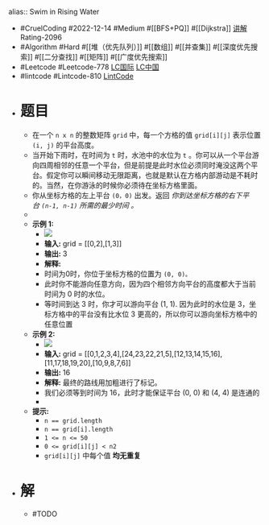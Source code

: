 alias:: Swim in Rising Water

- #CruelCoding #2022-12-14 #Medium #[[BFS+PQ]] #[[Dijkstra]] [讲解](https://youtu.be/415Jyh8r1oc) Rating-2096
- #Algorithm #Hard #[[堆（优先队列）]] #[[数组]] #[[并查集]] #[[深度优先搜索]] #[[二分查找]] #[[矩阵]] #[[广度优先搜索]]
- #Leetcode #Leetcode-778 [LC国际](https://leetcode.com/problems/swim-in-rising-water/) [LC中国](https://leetcode.cn/problems/swim-in-rising-water/)
- #lintcode #Lintcode-810 [LintCode](https://www.lintcode.com/problem/810/)
- # 题目
	- 在一个 `n x n` 的整数矩阵 `grid` 中，每一个方格的值 `grid[i][j]` 表示位置 `(i, j)` 的平台高度。
	- 当开始下雨时，在时间为 `t` 时，水池中的水位为 `t` 。你可以从一个平台游向四周相邻的任意一个平台，但是前提是此时水位必须同时淹没这两个平台。假定你可以瞬间移动无限距离，也就是默认在方格内部游动是不耗时的。当然，在你游泳的时候你必须待在坐标方格里面。
	- 你从坐标方格的左上平台 `(0，0)` 出发。返回 *你到达坐标方格的右下平台 `(n-1, n-1)` 所需的最少时间 。*
	-
	- **示例 1:**
		- ![](https://assets.leetcode.com/uploads/2021/06/29/swim1-grid.jpg)
		- **输入:** grid = [[0,2],[1,3]]
		- **输出:** 3
		- **解释:**
		- 时间为0时，你位于坐标方格的位置为 `(0, 0)。`
		- 此时你不能游向任意方向，因为四个相邻方向平台的高度都大于当前时间为 0 时的水位。
		- 等时间到达 3 时，你才可以游向平台 (1, 1). 因为此时的水位是 3，坐标方格中的平台没有比水位 3 更高的，所以你可以游向坐标方格中的任意位置
	- **示例 2:**
		- ![](https://assets.leetcode.com/uploads/2021/06/29/swim2-grid-1.jpg)
		- **输入:** grid = [[0,1,2,3,4],[24,23,22,21,5],[12,13,14,15,16],[11,17,18,19,20],[10,9,8,7,6]]
		- **输出:** 16
		- **解释:** 最终的路线用加粗进行了标记。
		- 我们必须等到时间为 16，此时才能保证平台 (0, 0) 和 (4, 4) 是连通的
		-
	- **提示:**
		- `n == grid.length`
		- `n == grid[i].length`
		- `1 <= n <= 50`
		- `0 <= grid[i][j] < n2`
		- `grid[i][j]` 中每个值 **均无重复**
- # 解
	- #TODO